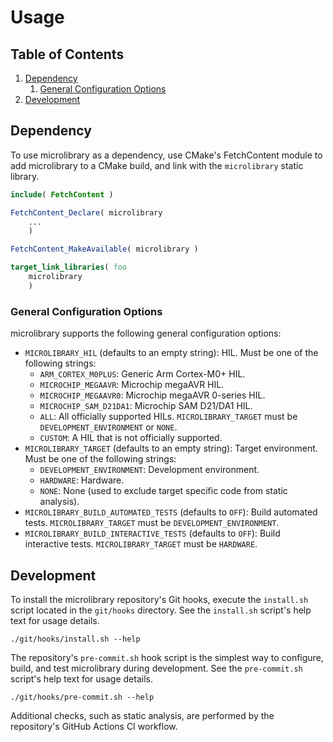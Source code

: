 # Usage

## Table of Contents

1. [Dependency](#dependency)
    1. [General Configuration Options](#general-configuration-options)
1. [Development](#development)

## Dependency

To use microlibrary as a dependency, use CMake's FetchContent module to add microlibrary
to a CMake build, and link with the `microlibrary` static library.
```cmake
include( FetchContent )
```
```cmake
FetchContent_Declare( microlibrary
    ...
    )
```
```cmake
FetchContent_MakeAvailable( microlibrary )
```
```cmake
target_link_libraries( foo
    microlibrary
    )
```

### General Configuration Options

microlibrary supports the following general configuration options:
- `MICROLIBRARY_HIL` (defaults to an empty string): HIL.
  Must be one of the following strings:
    - `ARM_CORTEX_M0PLUS`: Generic Arm Cortex-M0+ HIL.
    - `MICROCHIP_MEGAAVR`: Microchip megaAVR HIL.
    - `MICROCHIP_MEGAAVR0`: Microchip megaAVR 0-series HIL.
    - `MICROCHIP_SAM_D21DA1`: Microchip SAM D21/DA1 HIL.
    - `ALL`: All officially supported HILs.
      `MICROLIBRARY_TARGET` must be `DEVELOPMENT_ENVIRONMENT` or `NONE`.
    - `CUSTOM`: A HIL that is not officially supported.
- `MICROLIBRARY_TARGET` (defaults to an empty string): Target environment.
  Must be one of the following strings:
    - `DEVELOPMENT_ENVIRONMENT`: Development environment.
    - `HARDWARE`: Hardware.
    - `NONE`: None (used to exclude target specific code from static analysis).
- `MICROLIBRARY_BUILD_AUTOMATED_TESTS` (defaults to `OFF`): Build automated tests.
  `MICROLIBRARY_TARGET` must be `DEVELOPMENT_ENVIRONMENT`.
- `MICROLIBRARY_BUILD_INTERACTIVE_TESTS` (defaults to `OFF`): Build interactive tests.
  `MICROLIBRARY_TARGET` must be `HARDWARE`.

## Development

To install the microlibrary repository's Git hooks, execute the `install.sh` script
located in the `git/hooks` directory.
See the `install.sh` script's help text for usage details.
```shell
./git/hooks/install.sh --help
```

The repository's `pre-commit.sh` hook script is the simplest way to configure, build, and
test microlibrary during development.
See the `pre-commit.sh` script's help text for usage details.
```shell
./git/hooks/pre-commit.sh --help
```

Additional checks, such as static analysis, are performed by the repository's GitHub
Actions CI workflow.
